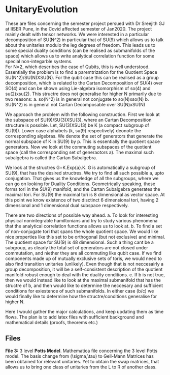 # UnitaryEvolution

These are files concerning the semester project persued with Dr Sreejith GJ at IISER Pune, in the Covid affected semester of Jan2020. The project mainly dealt with tensor networks. We were interested in a particular decomposition of SU(N^2) in particular that of SU(9) which allows us to talk about the unitaries modulo the leg degrees of freedom. This leads us to some special duality conditions (can be realised as submanifolds of the space) which allows us to write analytical correlation function for some special non-integarble systems.    
For N=2, which describes the case of Qubits, this is well understood. Essentially the problem is to find a paremtrization for the Quotient Space SU(N^2)/SU(N)XSU(N). For the qubit case this can be realised as a group decomposition, which is related to the Cartan Decomposition of SU(4) over SO(4) and can be shown using Lie-algebra isomorphism of so(4) and su(2)xsu(2).
This structre does not generalise for higher N primarily due to two reasons:
  a. so(N^2) is in general not conjugate to so(N)xso(N)
  b. SU(N^2) is in general not Cartan Decomposable over SU(N)xSU(N)

We approach the problem with the following construction. First we look at the subspace of SU(9)/SU(3)XSU(3), where an Cartan Decomposition structure is possible.
  Let, SU(3)XSU(3) be K (a compact subgroup of SU(9)). Lower case alphabets (k, su(9) respectively) deonote the corresponding algebras. We denote the set of generators that generate the normal subspace of K in SU(9) by p. This is essentially the quotient space generators. Now we look at the commuting subspaces of the quotient space (call the corresponding set of generaotors a). The maximal such subalgebra is called the Cartan Subalgebra.

We look at the structres G=K.Exp{a}.K. G is automatically a subgroup of SU(9), that has the desired structres. We try to find all such possible a, upto conjugation. That gives us the knowledge of all the subgroups, where we can go on looking for Duality Conditions. Geometrically speaking, these forms tori in the SU(9) manifold, and the Cartan Subalgebra generates the maximal tori. For SU(9) the maximal tori is 8 dimensional as vector space. At this point we know existence of two disctinct 6 dimensional tori, having 2 dimensional and 1 dimensional dual subspace respectively.

There are two directions of possible way ahead.
  a. To look for interesting physical nonintegrable hamiltonians and try to study various phenomena that the analytical correlation functions allows us to look at.
  b. To find a set of non-conjugate tori that spans the whole quotient space. We would like nice properties like this set to be orthogonal (but not exclusive) and minimal. The quotient space for SU(9) is 48 dimensional. Such a thing cant be a subgroup, as clearly the total set of generators are not closed under commutation, and niether they are all commuting like qubit case. If we find components made up of mutually exclusive sets of toris, we would need to also find transition unitaries (unlikely). Even though that is not neccesairly a group decomposition, it will be a self-consistent description of the quotient manifold robust enough to deal with the duality conditions.
  c. If b is not true, then we would instead like to look at the maximal submanifold that has the structre of b, and then would like to determine the neccesary and sufficient conditions for exiestence of such submanifolds. 
  In either case (b/c) we would finally like to determine how the structre/conditions generalise for higher N.
  
  Here I would gather the major calculations, and keep updating them as time flows. The plan is to add latex files with sufficient background and mathematical details (proofs, theorems etc.)  
  
  
  ## Files
  
  **File 3:** 3 level **Potts Model**.
      Mathematica file concerning the 3 level Potts model. The basis change from (\sigma,\tau) to Gell-Mann Matrices has been obtained for relevant unitaries. Yet to obtain the swap matrices, that allows us to bring one class of unitaries from the L to R of another class.

   

